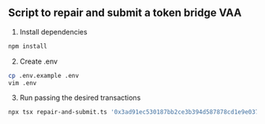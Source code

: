 ## Script to repair and submit a token bridge VAA

1. Install dependencies

```bash
npm install
```

2. Create .env

```bash
cp .env.example .env
vim .env
```

3. Run passing the desired transactions

```bash
npx tsx repair-and-submit.ts '0x3ad91ec530187bb2ce3b394d587878cd1e9e037a97e51fbc34af89b2e0719367','0x3c989a6bb40dcd4719453fbe7bbac420f23962c900ae75793124fc9cc614368c','0x5bc2a92f713d8fa99bf3225ba30bb0f8cd375436cea9852d0f345d966dcca400','0xc43744bd3730808421df1703a2a1a6e2f7218290f1b9748825e529156689a684','0x98524be4dcf8a485e9a155d823fa07829aebf68365285ccfc26a9d48e8476d57'
```
